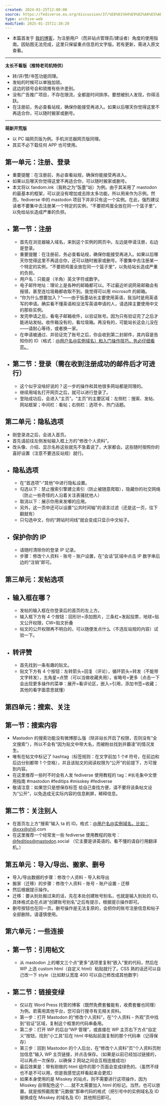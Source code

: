 ```yaml
---
created: 2024-01-25T12:00:00
source: https://fediverse.eu.org/discussion/37/%E8%81%94%E9%82%A6%E5%AE%87%E5%AE%99%E6%BC%AB%E6%B8%B8%E6%8C%87%E5%8D%973-%E4%BB%8Etwitter%E5%88%B0mastodon
type: archive-web
modified: 2025-01-15T11:38:20
---
```


- 本篇首发于 [我的博客](https://fediverse.eu.org/home/leaving?target=https%3A%2F%2Fwp.me%2FpbKqHZ-SO)，为注册用户（而非站点管理员/建设者）角度的使用指南。因贴图无法完成，这里只保留重点信息的文字版。若有更新，需进入原文查看。

___

**太长不看版（推特老司机特供）**
  - 转/评/赞/书签功能同理。
  - 发帖的时候可以单独加锁。
  - 这边的锁号会和锁推有些许差别。
  - 没有广告推广项目，不存在限流，全都是时间排序。要想被别人发现，你得活跃。
  - 在注册前，务必查看站规，确保你能接受再进入。如果以后哪天你觉得这里不再适合你，可以随时搬家或删号。

___

**萌新开荒版**
  - 以 PC 端网页版为例。手机浏览器网页版同理。
  - 其实不必下载任何 APP 也可使用。

## 第一单元：注册、登录
  - 重要提醒：在注册前，务必查看站规，确保你能接受再进入。
  - 如果以后哪天你觉得这里不再适合你，可以随时搬家或删号。
  - 本文将以 fandom.ink（我称之为“饭墨”站）为例。由于其采用了 mastodon 的最基本的框架，可以说没有增加或去除太多功能，所以用来作为示例。然而，fediverse 中的 mastodon 项目下并非只有这一个实例。在此，强烈建议读者不要集中去注册某一个特定的实例，“不要把鸡蛋全放在同一个篮子里”，以免给站长造成严重的负担。
  - ## 第一节：注册
    - 首先在浏览器输入域名，来到这个实例的网页中。左边是申请注册，右边是登录。
    - 重要提醒：在注册前，务必查看站规，确保你能接受再进入。如果以后哪天你觉得这里不再适合你，还可以随时搬家或删号。不要集中去注册某一个特定的实例，“不要把鸡蛋全放在同一个篮子里”，以免给站长造成严重的负担。
    - 用户名：只能是（半角）英文字符或数字。
    - 电子邮件地址：理论上是各种的邮箱都可以。不过最近听说网易邮箱会有报错，甚至连垃圾箱都收取不到。我觉得可以用 microsoft 的邮箱。
    - “你为什么想要加入？”——由于饭墨站长主要使用英语，我当时是用英语写的申请。确实看不懂英语和没法写英语申请的人，请选择主要使用中文的那些实例。
    - 发完申请之后，看电子邮箱收件，以验证账号。因为只有验证完了之后才能进站发帖。收件箱没有的，看垃圾箱。再没有的，可能站长这会儿没在——请耐心等待，或者换一家。
    - 在申请被通过、并验证完了账号之后，你会收到第二封邮件，其内容是告知你的 ID（格式：[@用户名](https://fediverse.eu.org/profile/%E7%94%A8%E6%88%B7%E5%90%8D)[@实例域名）和入门操作技巧，务必仔细看完。](https://fediverse.eu.org/profile/%E5%AE%9E%E4%BE%8B%E5%9F%9F%E5%90%8D%EF%BC%89%E5%92%8C%E5%85%A5%E9%97%A8%E6%93%8D%E4%BD%9C%E6%8A%80%E5%B7%A7%EF%BC%8C%E5%8A%A1%E5%BF%85%E4%BB%94%E7%BB%86%E7%9C%8B%E5%AE%8C%E3%80%82)
  - ## 第二节：登录（需在收到注册成功的邮件后才可进行）
    - 这个似乎没啥好说的？这一步的操作和其他很多网站都是同理的。
    - 继续用域名打开网页之后，就可以进行登录了。
    - 登陆成功后，会进入“主页”。“主页”的主要区域：左侧栏：搜索、发帖、网站框架；中间栏：看帖；右侧栏：选项卡、热门话题。

## 第二单元：隐私选项
  - 刚登录进之后，会进入首页。
  - 首先请前往左侧发帖输入框上方的“修改个人资料”。
  - 改头像、介绍、显示名称这些就先不急着说了，大家都会。这些随时按照你的喜好设置（注意不要违反站规）就行。
  - ## 隐私选项
    - 在“首选项”-“其他”中进行隐私设置。
    - 勾选以下：禁止搜索引擎建立索引（防止被随意爬取），隐藏你的社交网络（防止一些奇怪的人沿着关注表骚扰他人）
    - 取消以下：展示你用来发嘟的应用。
    - 另外，这一页中还可以设置“公共时间轴”的语言过滤（还是这一页，往下翻就有）
    - 只勾选中文，你的“跨站时间线”就会变成只显示中文帖子。
  - ## 保护你的 IP
    - 请随时清除你的登录 IP 记录。
    - 步骤：修改个人资料 - 账号 - 账户设置，在“会话”区域中点击 IP 数字串后边的“注销”即可。

## 第三单元：发帖选项
  - ## 输入框在哪？
    - 发帖的输入框在你登录后的首页的左上方。
    - 输入框下方有 4 个按钮：回形针=添加图片，三条杠=发起投票，地球=贴文公开权限，CW=贴文折叠
    - 帖文的公开权限再不明白的，可以随便发点什么（不违反站规的内容）试验一下。
  - ## 转评赞
    - 首先找到一条有趣的贴文。
    - 贴文下方有 4 个按钮：左转箭头=回复（评论），循环箭头=转发（不能带文字转发），五角星=点赞（可以当做收藏夹用），省略号=更多（点击一下会出现更多操作的菜单：展开=看评论区，嵌入=引用，添加书签=收藏；其他的看字面意思就懂）

## 第四单元：搜索、关注
## 第一节：搜索内容
  - Mastodon 的搜索功能没有微博那么强（除非站长开启了权限，否则没有“全文搜索”），所以不会有“因为贴文中带大名，而被粉丝找到并霸凌”的情况发生。
  - 唯有在帖文中标记了 hashtag（标签规则：在文字前加 1 个# 符号，在前边和后边分别都带 1 个空格），并且该贴文的阅读权限为“公开”的前提下，方可搜到内容。
  - 在这里推荐一些时不时会有人发 fediverse 使用教程的 tag：\#长毛象中文使用指南 \#mastodon \#feditips \#misskey \#fediverse
  - 敬请注意：如果您只是想保存标签 给自己查找方便，请不要将该条帖文设为“公开”，以免造成无实际内容的信息刷屏，稀释信息。

## 第二节：关注别人
  - 在首页左上方“搜索”输入 ta 的 ID。格式：[@用户名](https://fediverse.eu.org/profile/%E7%94%A8%E6%88%B7%E5%90%8D)[@实例域名，比如：](https://fediverse.eu.org/profile/%E5%AE%9E%E4%BE%8B%E5%9F%9F%E5%90%8D%EF%BC%8C%E6%AF%94%E5%A6%82%EF%BC%9A)[@xxx@shili](https://fediverse.eu.org/profile/xxx%40shili).com
  - 在这里推荐一个经常发一些 fediverse 使用教程的账号：[@feditips@mastodon](https://fediverse.eu.org/profile/feditips%40mastodon).social （它主要是讲英语的。看不懂的请自行用翻译机。）

## 第五单元：导入/导出、搬家、删号
  - 导入/导出数据的步骤：修改个人资料 - 导入和导出
  - 搬家（迁移）的步骤：修改个人资料 - 账号 - 账户设置 - 迁移
  - 然后根据提示操作。
  - 迁移：要从别处搬过来的话，先在本处创建账号别名，也就是输入别处的 ID。具体格式会在点进“创建账号别名”之后有提示，根据提示操作即可。
  - 删号按钮也在同一页。删号操作是无法复原的，会把你的账号注册信息和帖子全部删除。请谨慎使用。

## 第六单元：一些连接
  - ## 第一节：引用帖文
    - 从 mastodon 上的嘟文三个点“更多”选项里复制“嵌入”里的代码，然后在 WP 上选 custom html（自定义 html）粘贴就行了。CSS 熟的话还可以自己改一下 style（比如默认宽度 400 可以自己修改成其他数字）
  - ## 第二节：链接变绿
    - 仅以在 Word Press 托管的博客（既然免费套餐能有，收费套餐也同理）为例。若需用其他平台，您可自行搜寻有无相关资料。
    - 第一步：打开 Mastodon 的“修改个人资料”，在“个人资料 - 外观”页中找到“验证”区域，复制这个框里的代码串备用。
    - 第二步：打开 WP 的后台“WP 管理”，或直接在 WP 主页右下方点“自定义”按钮，找到“小工具”后在 html 中粘贴前面复制的那个代码串（记得保存）
    - 第三步：回到 Mastodon 的个人后台，在“修改个人资料”页“个人资料页附加信息”输入 WP 主页链接，并点击保存。（如果是以前已经加过链接的，可以再点一次保存，以确保 2 网站之间会互相连接成功）
    - 最后效果是：带有刚做的 html 组件的那个页面会变成绿色的。（虽然不绿也不是不可以用，但是我感觉这样看起来会更炫）
    - 如果本身使用的是 Misskey 的站点，则不需要进行这项操作，因为 Misskey 自带配色这个……就不太需要加入 html 的标记。当然，也可以放置。就是按照截图里“元数据”那串代码的格式（把引号中的实例域名及 ID 替换成在 Misskey 的域名及 ID）其他照旧即可。
